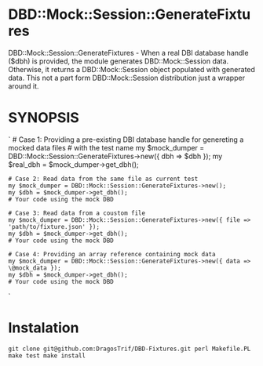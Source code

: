 # DBD::Mock::Session::GenerateFixtures

DBD::Mock::Session::GenerateFixtures - When a real DBI database handle ($dbh) is provided, the module generates DBD::Mock::Session data.
Otherwise, it returns a DBD::Mock::Session object populated with generated data.
This not a part form DBD::Mock::Session distribution just a wrapper around it.

# SYNOPSIS

`
	# Case 1: Providing a pre-existing DBI database handle for genereting a mocked data files
	# with the test name
	my $mock_dumper = DBD::Mock::Session::GenerateFixtures->new({ dbh => $dbh });
	my $real_dbh = $mock_dumper->get_dbh();

	# Case 2: Read data from the same file as current test
	my $mock_dumper = DBD::Mock::Session::GenerateFixtures->new();
	my $dbh = $mock_dumper->get_dbh();
	# Your code using the mock DBD

	# Case 3: Read data from a coustom file
	my $mock_dumper = DBD::Mock::Session::GenerateFixtures->new({ file => 'path/to/fixture.json' });
	my $dbh = $mock_dumper->get_dbh();
	# Your code using the mock DBD

	# Case 4: Providing an array reference containing mock data
	my $mock_dumper = DBD::Mock::Session::GenerateFixtures->new({ data => \@mock_data });
	my $dbh = $mock_dumper->get_dbh();
	# Your code using the mock DBD
`
# Instalation

`
  git clone git@github.com:DragosTrif/DBD-Fixtures.git
  perl Makefile.PL
  make test
  make install
`
